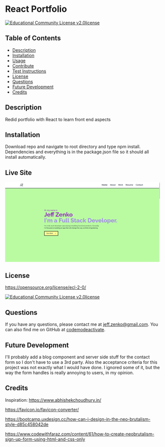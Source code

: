 
  # React Portfolio
  [![Educational Community License v2.0license](https://img.shields.io/badge/License-Educational%20Community%20License%20v2.0-blue)](https://opensource.org/license/ecl-2-0/)
  ## Table of Contents
  * [Description](#Description)
  * [Installation](#Installation)
  * [Usage](#Usage)
  * [Contribute](#Contribute)
  * [Test Instructions](#Test-Instructions)
  * [License](#License)
  * [Questions](#Questions)
  * [Future Development](#Future-Development)
  * [Credits](#Credits)

  ## Description
  Redid portfolio with React to learn front end aspects
  ## Installation
  Download repo and navigate to root directory and type npm install. Dependencies and everything is in the package.json file so it should all install automatically.
  ## Live Site
  [![Site Link](./src/Assets/projects/portfolio.gif)](https://jeffzenko.com/)

  ## License
  https://opensource.org/license/ecl-2-0/

  [![Educational Community License v2.0license](https://img.shields.io/badge/License-Educational%20Community%20License%20v2.0-blue)](https://opensource.org/license/ecl-2-0/)

  ## Questions
  If you have any questions, please contact me at jeff.zenko@gmail.com. You can also find me on GitHub at [codemodeactivate](https://github.com/codemodeactivate).
  ## Future Development
  I'll probably add a blog component and server side stuff for the contact form so I don't have to use a 3rd party. Also the acceptance criteria for this project was not exactly what I would have done. I ignored some of it, but the way the form handles is really annoying to users, in my opinion.
  ## Credits
  Inspiration: https://www.abhishekchoudhury.in/

  https://favicon.io/favicon-converter/

https://bootcamp.uxdesign.cc/how-can-i-design-in-the-neo-brutalism-style-d85c458042de

https://www.codewithfaraz.com/content/61/how-to-create-neobrutalism-sign-up-form-using-html-and-css-only
